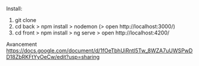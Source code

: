 Install:

1) git clone
2) cd back > npm install > nodemon (> open http://localhost:3000/)
3) cd front > npm install > ng serve > open http://localhost:4200/

Avancement https://docs.google.com/document/d/1fOeTbhUiRntl5Tw_8WZA7uUWSPwDD18ZbRKFtYyOeCw/edit?usp=sharing

